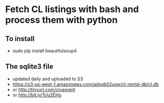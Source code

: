 # Fetch CL listings with bash and process them with python

## To install
* sudo pip install beautifulsoup4

## The sqlite3 file
* updated daily and uploaded to S3
* https://s3-us-west-1.amazonaws.com/adsgb02usw/cl-rental-db/cl.db
* or http://tinyurl.com/clvanrent
* or http://bit.ly/1Uu2EHo
